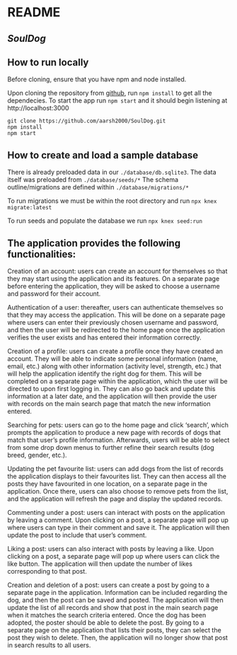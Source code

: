 # README
## _SoulDog_

## How to run locally
Before cloning, ensure that you have npm and node installed.

Upon cloning the repository from [github](https://github.com/aarsh2000/SoulDog), run `npm install` to get all the dependecies.
To start the app run ```npm start``` and it should begin listening at http://localhost:3000
```
git clone https://github.com/aarsh2000/SoulDog.git
npm install
npm start
```

## How to create and load a sample database
There is already preloaded data in our `./database/db.sqlite3`.
The data itself was preloaded from `./database/seeds/*`
The schema outline/migrations are defined within `./database/migrations/*`

To run migrations we must be within the root directory and run `npx knex migrate:latest `

To run seeds and populate the database we run `npx knex seed:run`

## The application provides the following functionalities: 

Creation of an account: users can create an account for themselves so that they may start using the application and its features. On a separate page before entering the application, they will be asked to choose a username and password for their account. 

Authentication of a user: thereafter, users can authenticate themselves so that they may access the application. This will be done on a separate page where users can enter their previously chosen username and password, and then the user will be redirected to the home page once the application verifies the user exists and has entered their information correctly.

Creation of a profile: users can create a profile once they have created an account. They will be able to indicate some personal information (name, email, etc.) along with other information (activity level, strength, etc.) that will help the application identify the right dog for them. This will be completed on a separate page within the application, which the user will be directed to upon first logging in. They can also go back and update this information at a later date, and the application will then provide the user with records on the main search page that match the new information entered. 

Searching for pets: users can go to the home page and click ‘search’, which prompts the application to produce a new page with records of dogs that match that user’s profile information. Afterwards, users will be able to select from some drop down menus to further refine their search results (dog breed, gender, etc.). 

Updating the pet favourite list: users can add dogs from the list of records the application displays to their favourites list. They can then access all the posts they have favourited in one location, on a separate page in the application. Once there, users can also choose to remove pets from the list, and the application will refresh the page and display the updated records.

Commenting under a post: users can interact with posts on the application by leaving a comment. Upon clicking on a post, a separate page will pop up where users can type in their comment and save it. The application will then update the post to include that user’s comment. 

Liking a post: users can also interact with posts by leaving a like. Upon clicking on a post, a separate page will pop up where users can click the like button. The application will then update the number of likes corresponding to that post. 

Creation and deletion of a post: users can create a post by going to a separate page in the application. Information can be included regarding the dog, and then the post can be saved and posted. The application will then update the list of all records and show that post in the main search page when it matches the search criteria entered. Once the dog has been adopted, the poster should be able to delete the post. By going to a separate page on the application that lists their posts, they can select the post they wish to delete. Then, the application will no longer show that post in search results to all users.

